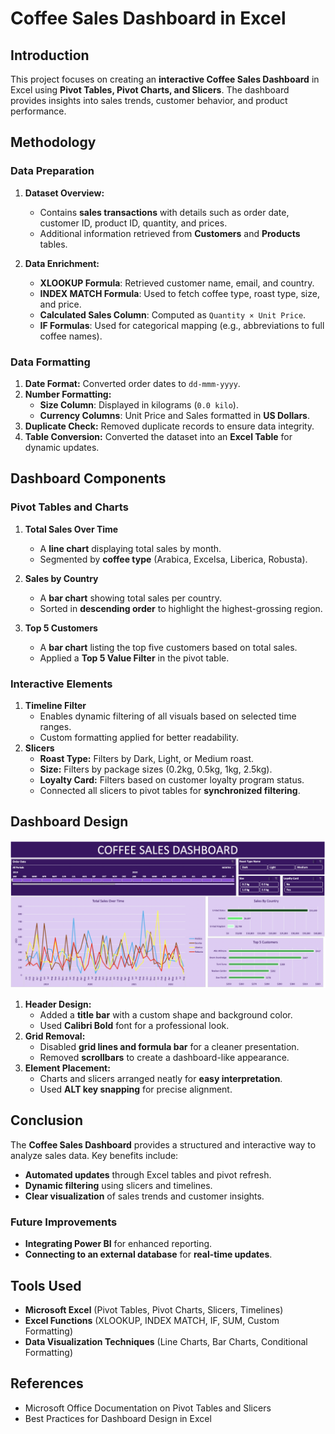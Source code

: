 # Coffee Sales Dashboard in Excel

## Introduction
This project focuses on creating an **interactive Coffee Sales Dashboard** in Excel using **Pivot Tables, Pivot Charts, and Slicers**. The dashboard provides insights into sales trends, customer behavior, and product performance.

## Methodology
### Data Preparation
1. **Dataset Overview:**
   - Contains **sales transactions** with details such as order date, customer ID, product ID, quantity, and prices.
   - Additional information retrieved from **Customers** and **Products** tables.

2. **Data Enrichment:**
   - **XLOOKUP Formula**: Retrieved customer name, email, and country.
   - **INDEX MATCH Formula**: Used to fetch coffee type, roast type, size, and price.
   - **Calculated Sales Column**: Computed as `Quantity × Unit Price`.
   - **IF Formulas**: Used for categorical mapping (e.g., abbreviations to full coffee names).

### Data Formatting
1. **Date Format:** Converted order dates to `dd-mmm-yyyy`.
2. **Number Formatting:**
   - **Size Column**: Displayed in kilograms (`0.0 kilo`).
   - **Currency Columns**: Unit Price and Sales formatted in **US Dollars**.
3. **Duplicate Check:** Removed duplicate records to ensure data integrity.
4. **Table Conversion:** Converted the dataset into an **Excel Table** for dynamic updates.

## Dashboard Components
### Pivot Tables and Charts
1. **Total Sales Over Time**
   - A **line chart** displaying total sales by month.
   - Segmented by **coffee type** (Arabica, Excelsa, Liberica, Robusta).

2. **Sales by Country**
   - A **bar chart** showing total sales per country.
   - Sorted in **descending order** to highlight the highest-grossing region.

3. **Top 5 Customers**
   - A **bar chart** listing the top five customers based on total sales.
   - Applied a **Top 5 Value Filter** in the pivot table.

### Interactive Elements
1. **Timeline Filter**
   - Enables dynamic filtering of all visuals based on selected time ranges.
   - Custom formatting applied for better readability.
2. **Slicers**
   - **Roast Type:** Filters by Dark, Light, or Medium roast.
   - **Size:** Filters by package sizes (0.2kg, 0.5kg, 1kg, 2.5kg).
   - **Loyalty Card:** Filters based on customer loyalty program status.
   - Connected all slicers to pivot tables for **synchronized filtering**.

## Dashboard Design
![Coffee Sales Dashboard](https://github.com/kartik981/Coffee-Sales-Excel-Dashboard/blob/1fc8523603aecbd68749b496693e21482d254904/Coffee%20Sales%20Dashboard.png)
1. **Header Design:**
   - Added a **title bar** with a custom shape and background color.
   - Used **Calibri Bold** font for a professional look.
2. **Grid Removal:**
   - Disabled **grid lines and formula bar** for a cleaner presentation.
   - Removed **scrollbars** to create a dashboard-like appearance.
3. **Element Placement:**
   - Charts and slicers arranged neatly for **easy interpretation**.
   - Used **ALT key snapping** for precise alignment.

## Conclusion
The **Coffee Sales Dashboard** provides a structured and interactive way to analyze sales data. Key benefits include:
- **Automated updates** through Excel tables and pivot refresh.
- **Dynamic filtering** using slicers and timelines.
- **Clear visualization** of sales trends and customer insights.

### Future Improvements
- **Integrating Power BI** for enhanced reporting.
- **Connecting to an external database** for **real-time updates**.

## Tools Used
- **Microsoft Excel** (Pivot Tables, Pivot Charts, Slicers, Timelines)
- **Excel Functions** (XLOOKUP, INDEX MATCH, IF, SUM, Custom Formatting)
- **Data Visualization Techniques** (Line Charts, Bar Charts, Conditional Formatting)

## References
- Microsoft Office Documentation on Pivot Tables and Slicers
- Best Practices for Dashboard Design in Excel
